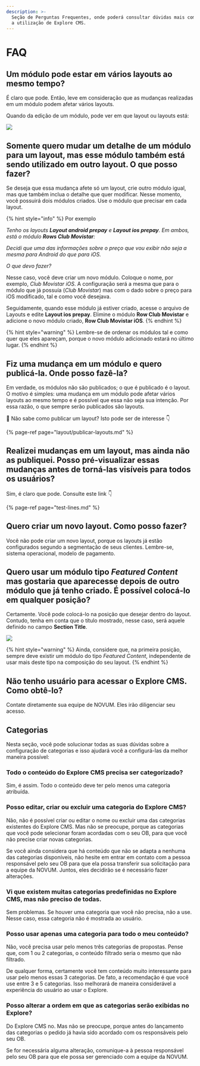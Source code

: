 ```yaml
---
description: >-
  Seção de Perguntas Frequentes, onde poderá consultar dúvidas mais comuns sobre
  a utilização de Explore CMS.
---
```


# FAQ

## Um módulo pode estar em vários layouts ao mesmo tempo?

É claro que pode. Então, leve em consideração que as mudanças realizadas em um módulo podem afetar vários layouts.

Quando da edição de um módulo, pode ver em que layout ou layouts está:

![](../../.gitbook/assets/image%20%281%29.png)

## Somente quero mudar um detalhe de um módulo para um layout, mas esse módulo também está sendo utilizado em outro layout. O que posso fazer?

Se deseja que essa mudança afete só um layout, crie outro módulo igual, mas que também inclua o detalhe que quer modificar. Nesse momento, você possuirá dois módulos criados. Use o módulo que precisar em cada layout.

{% hint style="info" %}
Por exemplo

_Tenho os layouts **Layout android prepay** e **Layout ios prepay**. Em ambos, está o módulo **Rows Club Movistar**:_

_Decidi que uma das informações sobre o preço que vou exibir não seja a mesma para Android do que para iOS._

_O que devo fazer?_

Nesse caso, você deve criar um novo módulo. Coloque o nome, por exemplo, ​_Club Movistar iOS_. A configuração será a mesma que para o módulo que já possuía \(_Club Movistar_\) mas com o dado sobre o preço para iOS modificado, tal e como você desejava.

Seguidamente, quando esse módulo já estiver criado, acesse o arquivo de Layouts e edite **Layout ios prepay**. Elimine o módulo **Row Club Movistar** e adicione o novo módulo criado, **Row Club Movistar iOS**.
{% endhint %}

{% hint style="warning" %}
Lembre-se de ordenar os módulos tal e como quer que eles apareçam, porque o novo módulo adicionado estará no último lugar.
{% endhint %}

## Fiz uma mudança em um módulo e quero publicá-la. Onde posso fazê-la?

Em verdade, os módulos não são publicados; o que é publicado é o layout. O motivo é simples: uma mudança em um módulo pode afetar vários layouts ao mesmo tempo e é possível que essa não seja sua intenção. Por essa razão, o que sempre serão publicados são layouts.

🎯 Não sabe como publicar um layout? Isto pode ser de interesse 👇

{% page-ref page="layout/publicar-layouts.md" %}

## Realizei mudanças em um layout, mas ainda não as publiquei. Posso pré-visualizar essas mudanças antes de torná-las visíveis para todos os usuários?

Sim, é claro que pode. Consulte este link 👇

{% page-ref page="test-lines.md" %}

## Quero criar um novo layout. Como posso fazer?

Você não pode criar um novo layout, porque os layouts já estão configurados segundo a segmentação de seus clientes. Lembre-se, sistema operacional, modelo de pagamento.

## Quero usar um módulo tipo _Featured Content_ mas gostaria que aparecesse depois de outro módulo que já tenho criado. É possível colocá-lo em qualquer posição?

Certamente. Você pode colocá-lo na posição que desejar dentro do layout. Contudo, tenha em conta que o título mostrado, nesse caso, será aquele definido no campo **Section Title**.

![](../../.gitbook/assets/image%20%2850%29.png)

{% hint style="warning" %}
Ainda, considere que, na primeira posição, sempre deve existir um módulo do tipo _Featured Content_, independente de usar mais deste tipo na composição do seu layout.
{% endhint %}

## Não tenho usuário para acessar o Explore CMS. Como obtê-lo?

Contate diretamente sua equipe de NOVUM. Eles irão diligenciar seu acesso.

## Categorias

Nesta seção, você pode solucionar todas as suas dúvidas sobre a configuração de categorias e isso ajudará você a configurá-las da melhor maneira possível:

### Todo o conteúdo do Explore CMS precisa ser categorizado?

Sim, é assim. Todo o conteúdo deve ter pelo menos uma categoria atribuída.

### Posso editar, criar ou excluir uma categoria do Explore CMS?

Não, não é possível criar ou editar o nome ou excluir uma das categorias existentes do Explore CMS. Mas não se preocupe, porque as categorias que você pode selecionar foram acordadas com o seu OB, para que você não precise criar novas categorias.

Se você ainda considera que há conteúdo que não se adapta a nenhuma das categorias disponíveis, não hesite em entrar em contato com a pessoa responsável pelo seu OB para que ela possa transferir sua solicitação para a equipe da NOVUM. Juntos, eles decidirão se é necessário fazer alterações.

### Vi que existem muitas categorias predefinidas no Explore CMS, mas não preciso de todas.

Sem problemas. Se houver uma categoria que você não precisa, não a use. Nesse caso, essa categoria não é mostrada ao usuário.

### Posso usar apenas uma categoria para todo o meu conteúdo?

Não, você precisa usar pelo menos três categorias de propostas. Pense que, com 1 ou 2 categorias, o conteúdo filtrado seria o mesmo que não filtrado.

De qualquer forma, certamente você tem conteúdo muito interessante para usar pelo menos essas 3 categorias. De fato, a recomendação é que você use entre 3 e 5 categorias. Isso melhorará de maneira considerável a experiência do usuário ao usar o Explore.

### Posso alterar a ordem em que as categorias serão exibidas no Explore?

Do Explore CMS no. Mas não se preocupe, porque antes do lançamento das categorias o pedido já havia sido acordado com os responsáveis pelo seu OB.

Se for necessária alguma alteração, comunique-a à pessoa responsável pelo seu OB para que ele possa ser gerenciado com a equipe da NOVUM.

